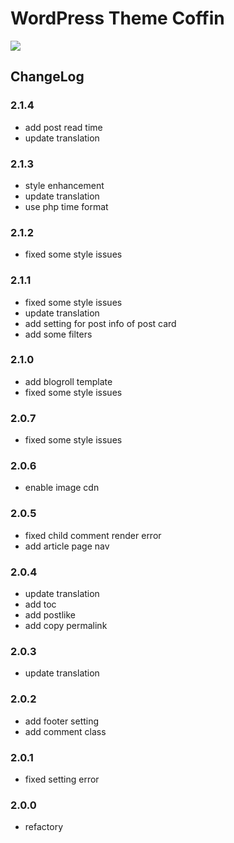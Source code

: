 # WordPress Theme Coffin

![](https://static.fatesinger.com/2025/02/f4lsfdiszbcrd42v.png)

## ChangeLog

### 2.1.4

- add post read time
- update translation

### 2.1.3

- style enhancement
- update translation
- use php time format

### 2.1.2

- fixed some style issues

### 2.1.1

- fixed some style issues
- update translation
- add setting for post info of post card
- add some filters

### 2.1.0

- add blogroll template
- fixed some style issues

### 2.0.7

- fixed some style issues

### 2.0.6

- enable image cdn

### 2.0.5

- fixed child comment render error
- add article page nav

### 2.0.4

- update translation
- add toc
- add postlike
- add copy permalink

### 2.0.3

- update translation

### 2.0.2

- add footer setting
- add comment class

### 2.0.1

- fixed setting error

### 2.0.0

- refactory
